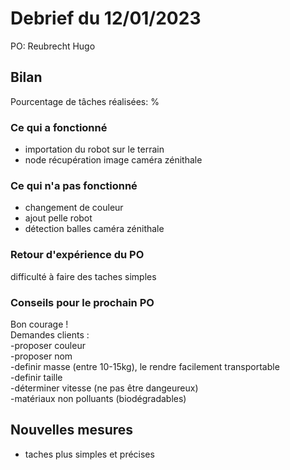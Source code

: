 # Debrief du 12/01/2023
PO: Reubrecht Hugo
## Bilan
Pourcentage de tâches réalisées:  %
### Ce qui a fonctionné
- importation du robot sur le terrain  
- node récupération image caméra zénithale  
### Ce qui n'a pas fonctionné
- changement de couleur  
- ajout pelle robot  
- détection balles caméra zénithale  
### Retour d'expérience du PO
difficulté à faire des taches simples   
### Conseils pour le prochain PO
Bon courage !  
Demandes clients :  
-proposer couleur  
-proposer nom  
-definir masse (entre 10-15kg), le rendre facilement transportable  
-definir taille  
-déterminer vitesse (ne pas être dangeureux)  
-matériaux non polluants (biodégradables)  


## Nouvelles mesures
- taches plus simples et précises  
